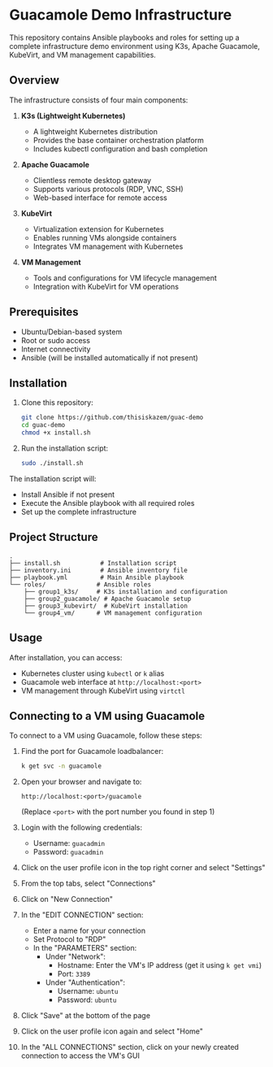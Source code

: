 # Guacamole Demo Infrastructure

This repository contains Ansible playbooks and roles for setting up a complete infrastructure demo environment using K3s, Apache Guacamole, KubeVirt, and VM management capabilities.

## Overview

The infrastructure consists of four main components:

1. **K3s (Lightweight Kubernetes)**
   - A lightweight Kubernetes distribution
   - Provides the base container orchestration platform
   - Includes kubectl configuration and bash completion

2. **Apache Guacamole**
   - Clientless remote desktop gateway
   - Supports various protocols (RDP, VNC, SSH)
   - Web-based interface for remote access

3. **KubeVirt**
   - Virtualization extension for Kubernetes
   - Enables running VMs alongside containers
   - Integrates VM management with Kubernetes

4. **VM Management**
   - Tools and configurations for VM lifecycle management
   - Integration with KubeVirt for VM operations

## Prerequisites

- Ubuntu/Debian-based system
- Root or sudo access
- Internet connectivity
- Ansible (will be installed automatically if not present)

## Installation

1. Clone this repository:
   ```bash
   git clone https://github.com/thisiskazem/guac-demo
   cd guac-demo
   chmod +x install.sh
   ```

2. Run the installation script:
   ```bash
   sudo ./install.sh
   ```

The installation script will:
- Install Ansible if not present
- Execute the Ansible playbook with all required roles
- Set up the complete infrastructure

## Project Structure

```
.
├── install.sh           # Installation script
├── inventory.ini        # Ansible inventory file
├── playbook.yml         # Main Ansible playbook
└── roles/              # Ansible roles
    ├── group1_k3s/     # K3s installation and configuration
    ├── group2_guacamole/ # Apache Guacamole setup
    ├── group3_kubevirt/  # KubeVirt installation
    └── group4_vm/      # VM management configuration
```

## Usage

After installation, you can access:
- Kubernetes cluster using `kubectl` or `k` alias
- Guacamole web interface at `http://localhost:<port>`
- VM management through KubeVirt using `virtctl`

## Connecting to a VM using Guacamole

To connect to a VM using Guacamole, follow these steps:

1. Find the port for Guacamole loadbalancer:
   ```bash
   k get svc -n guacamole
   ```

2. Open your browser and navigate to:
   ```
   http://localhost:<port>/guacamole
   ```
   (Replace `<port>` with the port number you found in step 1)

3. Login with the following credentials:
   - Username: `guacadmin`
   - Password: `guacadmin`

4. Click on the user profile icon in the top right corner and select "Settings"

5. From the top tabs, select "Connections"

6. Click on "New Connection"

7. In the "EDIT CONNECTION" section:
   - Enter a name for your connection
   - Set Protocol to "RDP"
   - In the "PARAMETERS" section:
     - Under "Network":
       - Hostname: Enter the VM's IP address (get it using `k get vmi`)
       - Port: `3389`
     - Under "Authentication":
       - Username: `ubuntu`
       - Password: `ubuntu`

8. Click "Save" at the bottom of the page

9. Click on the user profile icon again and select "Home"

10. In the "ALL CONNECTIONS" section, click on your newly created connection to access the VM's GUI
